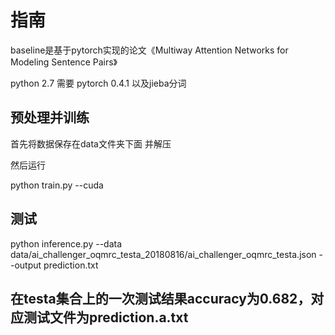 # 指南

baseline是基于pytorch实现的论文《Multiway Attention Networks for Modeling Sentence Pairs》

python 2.7
需要 pytorch 0.4.1 以及jieba分词

## 预处理并训练

首先将数据保存在data文件夹下面 并解压

然后运行

python train.py --cuda

## 测试

python inference.py --data data/ai_challenger_oqmrc_testa_20180816/ai_challenger_oqmrc_testa.json --output prediction.txt


## 在testa集合上的一次测试结果accuracy为0.682，对应测试文件为prediction.a.txt